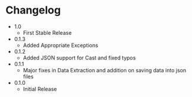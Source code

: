 # Changelog

* 1.0
  * First Stable Release
* 0.1.3
  * Added Appropriate Exceptions
* 0.1.2
  * Added JSON support for Cast and fixed typos 
* 0.1.1
  * Major fixes in Data Extraction and addition on saving data into json files
* 0.1.0
  * Initial Release